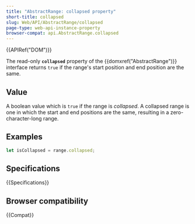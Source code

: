 ```yaml
---
title: "AbstractRange: collapsed property"
short-title: collapsed
slug: Web/API/AbstractRange/collapsed
page-type: web-api-instance-property
browser-compat: api.AbstractRange.collapsed
---
```


{{APIRef("DOM")}}

The read-only **`collapsed`** property of the {{domxref("AbstractRange")}} interface returns `true` if the range's start position and end position are the same.

## Value

A boolean value which is `true` if the range is _collapsed_. A collapsed range is one in which the start and end positions are the same, resulting in a zero-character-long range.

## Examples

```js
let isCollapsed = range.collapsed;
```

## Specifications

{{Specifications}}

## Browser compatibility

{{Compat}}
